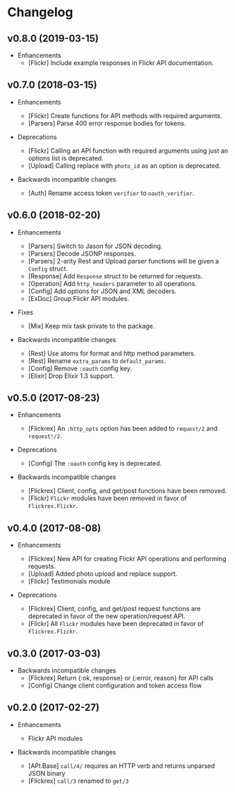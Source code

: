 # Changelog

## v0.8.0 (2019-03-15)

* Enhancements
  * [Flickr] Include example responses in Flickr API documentation.

## v0.7.0 (2018-03-15)

* Enhancements
  * [Flickr] Create functions for API methods with required arguments.
  * [Parsers] Parse 400 error response bodies for tokens.

* Deprecations
  * [Flickr] Calling an API function with required arguments using just an
    options list is deprecated.
  * [Upload] Calling replace with `photo_id` as an option is deprecated.

* Backwards incompatible changes
  * [Auth] Rename access token `verifier` to `oauth_verifier`.

## v0.6.0 (2018-02-20)

* Enhancements
  * [Parsers] Switch to Jason for JSON decoding.
  * [Parsers] Decode JSONP responses.
  * [Parsers] 2-arity Rest and Upload parser functions will be given a
    `Config` struct.
  * [Response] Add `Response` struct to be returned for requests.
  * [Operation] Add `http_headers` parameter to all operations.
  * [Config] Add options for JSON and XML decoders.
  * [ExDoc] Group Flickr API modules.

* Fixes
  * [Mix] Keep mix task private to the package.

* Backwards incompatible changes
  * [Rest] Use atoms for format and http method parameters.
  * [Rest] Rename `extra_params` to `default_params`.
  * [Config] Remove `:oauth` config key.
  * [Elixir] Drop Elixir 1.3 support.

## v0.5.0 (2017-08-23)

* Enhancements
  * [Flickrex] An `:http_opts` option has been added to `request/2` and
    `request!/2`.

* Deprecations
  * [Config] The `:oauth` config key is deprecated.

* Backwards incompatible changes
  * [Flickrex] Client, config, and get/post functions have been removed.
  * [Flickr] `Flickr` modules have been removed in favor of `Flickrex.Flickr`.

## v0.4.0 (2017-08-08)

* Enhancements
  * [Flickrex] New API for creating Flickr API operations and performing requests.
  * [Upload] Added photo upload and replace support.
  * [Flickr] Testimonials module

* Deprecations
  * [Flickrex] Client, config, and get/post request functions are deprecated in
    favor of the new operation/request API.
  * [Flickr] All `Flickr` modules have been deprecated in favor of `Flickrex.Flickr`.

## v0.3.0 (2017-03-03)

* Backwards incompatible changes
  * [Flickrex] Return {:ok, response} or {:error, reason} for API calls
  * [Config] Change client configuration and token access flow

## v0.2.0 (2017-02-27)

* Enhancements
  * Flickr API modules

* Backwards incompatible changes
  * [API.Base] `call/4/` requires an HTTP verb and returns unparsed JSON binary
  * [Flickrex] `call/3` renamed to `get/3`
